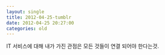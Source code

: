 ```yaml
---
layout: single
title: 2012-04-25-tumblr
date: 2012-04-25 20:27:00
categories: old
---
```

IT 서비스에 대해 내가 가진 관점은 모든 것들이 연결 되어야 한다는것.

